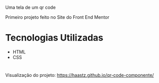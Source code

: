 Uma tela de um qr code

Primeiro projeto feito no Site do Front End Mentor

# Tecnologias Utilizadas
* HTML
* CSS
#
 Visualização do projeto:
https://haastz.github.io/qr-code-componente/
